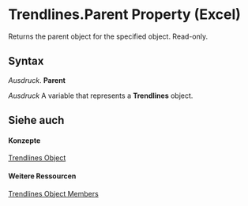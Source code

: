 
# Trendlines.Parent Property (Excel)

Returns the parent object for the specified object. Read-only.


## Syntax

 _Ausdruck_. **Parent**

 _Ausdruck_ A variable that represents a **Trendlines** object.


## Siehe auch


#### Konzepte


[Trendlines Object](752cde45-c628-7550-6c88-07405821e348.md)
#### Weitere Ressourcen


[Trendlines Object Members](http://msdn.microsoft.com/library/3d9e89b0-a943-7ff7-2e5f-cdcf7abcc0b5%28Office.15%29.aspx)